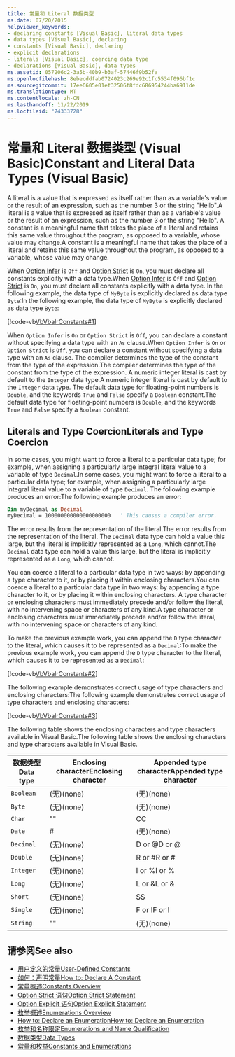 ```yaml
---
title: 常量和 Literal 数据类型
ms.date: 07/20/2015
helpviewer_keywords:
- declaring constants [Visual Basic], literal data types
- data types [Visual Basic], declaring
- constants [Visual Basic], declaring
- explicit declarations
- literals [Visual Basic], coercing data type
- declarations [Visual Basic], data types
ms.assetid: 057206d2-3a5b-40b9-b3af-57446f9b52fa
ms.openlocfilehash: 8ebecddfab0724023c269e92c1fc5534f096bf1c
ms.sourcegitcommit: 17ee6605e01ef32506f8fdc686954244ba6911de
ms.translationtype: MT
ms.contentlocale: zh-CN
ms.lasthandoff: 11/22/2019
ms.locfileid: "74333728"
---
```

# <a name="constant-and-literal-data-types-visual-basic"></a><span data-ttu-id="66d1b-102">常量和 Literal 数据类型 (Visual Basic)</span><span class="sxs-lookup"><span data-stu-id="66d1b-102">Constant and Literal Data Types (Visual Basic)</span></span>
<span data-ttu-id="66d1b-103">A literal is a value that is expressed as itself rather than as a variable's value or the result of an expression, such as the number 3 or the string "Hello".</span><span class="sxs-lookup"><span data-stu-id="66d1b-103">A literal is a value that is expressed as itself rather than as a variable's value or the result of an expression, such as the number 3 or the string "Hello".</span></span> <span data-ttu-id="66d1b-104">A constant is a meaningful name that takes the place of a literal and retains this same value throughout the program, as opposed to a variable, whose value may change.</span><span class="sxs-lookup"><span data-stu-id="66d1b-104">A constant is a meaningful name that takes the place of a literal and retains this same value throughout the program, as opposed to a variable, whose value may change.</span></span>  
  
 <span data-ttu-id="66d1b-105">When [Option Infer](../../../../visual-basic/language-reference/statements/option-infer-statement.md) is `Off` and [Option Strict](../../../../visual-basic/language-reference/statements/option-strict-statement.md) is `On`, you must declare all constants explicitly with a data type.</span><span class="sxs-lookup"><span data-stu-id="66d1b-105">When [Option Infer](../../../../visual-basic/language-reference/statements/option-infer-statement.md) is `Off` and [Option Strict](../../../../visual-basic/language-reference/statements/option-strict-statement.md) is `On`, you must declare all constants explicitly with a data type.</span></span> <span data-ttu-id="66d1b-106">In the following example, the data type of `MyByte` is explicitly declared as data type `Byte`:</span><span class="sxs-lookup"><span data-stu-id="66d1b-106">In the following example, the data type of `MyByte` is explicitly declared as data type `Byte`:</span></span>  
  
 [!code-vb[VbVbalrConstants#1](~/samples/snippets/visualbasic/VS_Snippets_VBCSharp/VbVbalrConstants/VB/Class1.vb#1)]  
  
 <span data-ttu-id="66d1b-107">When `Option Infer` is `On` or `Option Strict` is `Off`, you can declare a constant without specifying a data type with an `As` clause.</span><span class="sxs-lookup"><span data-stu-id="66d1b-107">When `Option Infer` is `On` or `Option Strict` is `Off`, you can declare a constant without specifying a data type with an `As` clause.</span></span> <span data-ttu-id="66d1b-108">The compiler determines the type of the constant from the type of the expression.</span><span class="sxs-lookup"><span data-stu-id="66d1b-108">The compiler determines the type of the constant from the type of the expression.</span></span> <span data-ttu-id="66d1b-109">A numeric integer literal is cast by default to the `Integer` data type.</span><span class="sxs-lookup"><span data-stu-id="66d1b-109">A numeric integer literal is cast by default to the `Integer` data type.</span></span> <span data-ttu-id="66d1b-110">The default data type for floating-point numbers is `Double`, and the keywords `True` and `False` specify a `Boolean` constant.</span><span class="sxs-lookup"><span data-stu-id="66d1b-110">The default data type for floating-point numbers is `Double`, and the keywords `True` and `False` specify a `Boolean` constant.</span></span>  
  
## <a name="literals-and-type-coercion"></a><span data-ttu-id="66d1b-111">Literals and Type Coercion</span><span class="sxs-lookup"><span data-stu-id="66d1b-111">Literals and Type Coercion</span></span>  
 <span data-ttu-id="66d1b-112">In some cases, you might want to force a literal to a particular data type; for example, when assigning a particularly large integral literal value to a variable of type `Decimal`.</span><span class="sxs-lookup"><span data-stu-id="66d1b-112">In some cases, you might want to force a literal to a particular data type; for example, when assigning a particularly large integral literal value to a variable of type `Decimal`.</span></span> <span data-ttu-id="66d1b-113">The following example produces an error:</span><span class="sxs-lookup"><span data-stu-id="66d1b-113">The following example produces an error:</span></span>  
  
```vb  
Dim myDecimal as Decimal  
myDecimal = 100000000000000000000   ' This causes a compiler error.  
```  
  
 <span data-ttu-id="66d1b-114">The error results from the representation of the literal.</span><span class="sxs-lookup"><span data-stu-id="66d1b-114">The error results from the representation of the literal.</span></span> <span data-ttu-id="66d1b-115">The `Decimal` data type can hold a value this large, but the literal is implicitly represented as a `Long`, which cannot.</span><span class="sxs-lookup"><span data-stu-id="66d1b-115">The `Decimal` data type can hold a value this large, but the literal is implicitly represented as a `Long`, which cannot.</span></span>  
  
 <span data-ttu-id="66d1b-116">You can coerce a literal to a particular data type in two ways: by appending a type character to it, or by placing it within enclosing characters.</span><span class="sxs-lookup"><span data-stu-id="66d1b-116">You can coerce a literal to a particular data type in two ways: by appending a type character to it, or by placing it within enclosing characters.</span></span> <span data-ttu-id="66d1b-117">A type character or enclosing characters must immediately precede and/or follow the literal, with no intervening space or characters of any kind.</span><span class="sxs-lookup"><span data-stu-id="66d1b-117">A type character or enclosing characters must immediately precede and/or follow the literal, with no intervening space or characters of any kind.</span></span>  
  
 <span data-ttu-id="66d1b-118">To make the previous example work, you can append the `D` type character to the literal, which causes it to be represented as a `Decimal`:</span><span class="sxs-lookup"><span data-stu-id="66d1b-118">To make the previous example work, you can append the `D` type character to the literal, which causes it to be represented as a `Decimal`:</span></span>  
  
 [!code-vb[VbVbalrConstants#2](~/samples/snippets/visualbasic/VS_Snippets_VBCSharp/VbVbalrConstants/VB/Class1.vb#2)]  
  
 <span data-ttu-id="66d1b-119">The following example demonstrates correct usage of type characters and enclosing characters:</span><span class="sxs-lookup"><span data-stu-id="66d1b-119">The following example demonstrates correct usage of type characters and enclosing characters:</span></span>  
  
 [!code-vb[VbVbalrConstants#3](~/samples/snippets/visualbasic/VS_Snippets_VBCSharp/VbVbalrConstants/VB/Class1.vb#3)]  
  
 <span data-ttu-id="66d1b-120">The following table shows the enclosing characters and type characters available in Visual Basic.</span><span class="sxs-lookup"><span data-stu-id="66d1b-120">The following table shows the enclosing characters and type characters available in Visual Basic.</span></span>  
  
|<span data-ttu-id="66d1b-121">数据类型</span><span class="sxs-lookup"><span data-stu-id="66d1b-121">Data type</span></span>|<span data-ttu-id="66d1b-122">Enclosing character</span><span class="sxs-lookup"><span data-stu-id="66d1b-122">Enclosing character</span></span>|<span data-ttu-id="66d1b-123">Appended type character</span><span class="sxs-lookup"><span data-stu-id="66d1b-123">Appended type character</span></span>|  
|---|---|---|  
|`Boolean`|<span data-ttu-id="66d1b-124">(无)</span><span class="sxs-lookup"><span data-stu-id="66d1b-124">(none)</span></span>|<span data-ttu-id="66d1b-125">(无)</span><span class="sxs-lookup"><span data-stu-id="66d1b-125">(none)</span></span>|  
|`Byte`|<span data-ttu-id="66d1b-126">(无)</span><span class="sxs-lookup"><span data-stu-id="66d1b-126">(none)</span></span>|<span data-ttu-id="66d1b-127">(无)</span><span class="sxs-lookup"><span data-stu-id="66d1b-127">(none)</span></span>|  
|`Char`|<span data-ttu-id="66d1b-128">"</span><span class="sxs-lookup"><span data-stu-id="66d1b-128">"</span></span>|<span data-ttu-id="66d1b-129">C</span><span class="sxs-lookup"><span data-stu-id="66d1b-129">C</span></span>|  
|`Date`|#|<span data-ttu-id="66d1b-130">(无)</span><span class="sxs-lookup"><span data-stu-id="66d1b-130">(none)</span></span>|  
|`Decimal`|<span data-ttu-id="66d1b-131">(无)</span><span class="sxs-lookup"><span data-stu-id="66d1b-131">(none)</span></span>|<span data-ttu-id="66d1b-132">D or @</span><span class="sxs-lookup"><span data-stu-id="66d1b-132">D or @</span></span>|  
|`Double`|<span data-ttu-id="66d1b-133">(无)</span><span class="sxs-lookup"><span data-stu-id="66d1b-133">(none)</span></span>|<span data-ttu-id="66d1b-134">R or #</span><span class="sxs-lookup"><span data-stu-id="66d1b-134">R or #</span></span>|  
|`Integer`|<span data-ttu-id="66d1b-135">(无)</span><span class="sxs-lookup"><span data-stu-id="66d1b-135">(none)</span></span>|<span data-ttu-id="66d1b-136">I or %</span><span class="sxs-lookup"><span data-stu-id="66d1b-136">I or %</span></span>|  
|`Long`|<span data-ttu-id="66d1b-137">(无)</span><span class="sxs-lookup"><span data-stu-id="66d1b-137">(none)</span></span>|<span data-ttu-id="66d1b-138">L or &</span><span class="sxs-lookup"><span data-stu-id="66d1b-138">L or &</span></span>|  
|`Short`|<span data-ttu-id="66d1b-139">(无)</span><span class="sxs-lookup"><span data-stu-id="66d1b-139">(none)</span></span>|<span data-ttu-id="66d1b-140">S</span><span class="sxs-lookup"><span data-stu-id="66d1b-140">S</span></span>|  
|`Single`|<span data-ttu-id="66d1b-141">(无)</span><span class="sxs-lookup"><span data-stu-id="66d1b-141">(none)</span></span>|<span data-ttu-id="66d1b-142">F or !</span><span class="sxs-lookup"><span data-stu-id="66d1b-142">F or !</span></span>|  
|`String`|<span data-ttu-id="66d1b-143">"</span><span class="sxs-lookup"><span data-stu-id="66d1b-143">"</span></span>|<span data-ttu-id="66d1b-144">(无)</span><span class="sxs-lookup"><span data-stu-id="66d1b-144">(none)</span></span>|  
  
## <a name="see-also"></a><span data-ttu-id="66d1b-145">请参阅</span><span class="sxs-lookup"><span data-stu-id="66d1b-145">See also</span></span>

- [<span data-ttu-id="66d1b-146">用户定义的常量</span><span class="sxs-lookup"><span data-stu-id="66d1b-146">User-Defined Constants</span></span>](../../../../visual-basic/programming-guide/language-features/constants-enums/user-defined-constants.md)
- [<span data-ttu-id="66d1b-147">如何：声明常量</span><span class="sxs-lookup"><span data-stu-id="66d1b-147">How to: Declare A Constant</span></span>](../../../../visual-basic/programming-guide/language-features/constants-enums/how-to-declare-a-constant.md)
- [<span data-ttu-id="66d1b-148">常量概述</span><span class="sxs-lookup"><span data-stu-id="66d1b-148">Constants Overview</span></span>](../../../../visual-basic/programming-guide/language-features/constants-enums/constants-overview.md)
- [<span data-ttu-id="66d1b-149">Option Strict 语句</span><span class="sxs-lookup"><span data-stu-id="66d1b-149">Option Strict Statement</span></span>](../../../../visual-basic/language-reference/statements/option-strict-statement.md)
- [<span data-ttu-id="66d1b-150">Option Explicit 语句</span><span class="sxs-lookup"><span data-stu-id="66d1b-150">Option Explicit Statement</span></span>](../../../../visual-basic/language-reference/statements/option-explicit-statement.md)
- [<span data-ttu-id="66d1b-151">枚举概述</span><span class="sxs-lookup"><span data-stu-id="66d1b-151">Enumerations Overview</span></span>](../../../../visual-basic/programming-guide/language-features/constants-enums/enumerations-overview.md)
- [<span data-ttu-id="66d1b-152">How to: Declare an Enumeration</span><span class="sxs-lookup"><span data-stu-id="66d1b-152">How to: Declare an Enumeration</span></span>](../../../../visual-basic/programming-guide/language-features/constants-enums/how-to-declare-enumerations.md)
- [<span data-ttu-id="66d1b-153">枚举和名称限定</span><span class="sxs-lookup"><span data-stu-id="66d1b-153">Enumerations and Name Qualification</span></span>](../../../../visual-basic/programming-guide/language-features/constants-enums/enumerations-and-name-qualification.md)
- [<span data-ttu-id="66d1b-154">数据类型</span><span class="sxs-lookup"><span data-stu-id="66d1b-154">Data Types</span></span>](../../../../visual-basic/language-reference/data-types/index.md)
- [<span data-ttu-id="66d1b-155">常量和枚举</span><span class="sxs-lookup"><span data-stu-id="66d1b-155">Constants and Enumerations</span></span>](../../../../visual-basic/language-reference/constants-and-enumerations.md)
